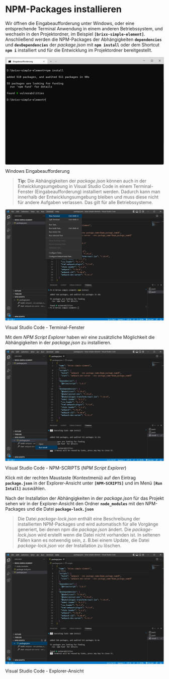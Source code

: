 # NPM-Packages installieren 
Wir öffnen die Eingabeaufforderung unter Windows, oder eine entsprechende Terminal Anwendung in einem anderen Betriebssystem, und wechseln in den Projektordner, im Beispiel **`[brixx-simple-element]`**. Anschließend werden die NPM-Packages der Abhängigkeiten **`dependencies`** und **`devDependencies`** der *package.json* mit **`npm install`** oder dem Shortcut **`npm i`** installiert und für die Entwicklung im Projektordner bereitgestellt.

<img src="./images/npm-install.webp" style="margin-bottom: -5px; width: 600px;" />

Windows Eingabeaufforderung

  > **Tip:** Die Abhängigkeiten der *package.json* können auch in der Entwicklungsumgebung in Visual Studio Code in einem  Terminal-Fenster (Eingabeaufforderung) installiert werden. Dadurch kann man innerhalb der Entwicklungsumgebung bleiben und muss diese nicht für andere Aufgaben verlassen. Das gilt für alle Betriebssysteme.

<img src="./images/vscode-npm-install-01.webp" style="margin-bottom: -5px; width: 600px;" />

Visual Studio Code - Terminal-Fenster

Mit dem *NPM Script Explorer* haben wir eine zusätzliche Möglichkeit die Abhängigkeiten in der *package.json* zu installieren.

<img src="./images/vscode-npm-install-02.webp" style="margin-bottom: -5px; width: 600px;" />

Visual Studio Code - NPM-SCRIPTS (*NPM Script Explorer*)

Klick mit der rechten Maustaste (Kontextmenü) auf den Eintrag **`package.json`** in der Explorer-Ansicht unter **`[NPM-SCRIPTS]`**  und im Menü **`[Run Intall]`** auswählen.

Nach der Installation der Abhängigkeiten in der *package.json* für das Projekt sehen wir in der Explorer-Ansicht den Ordner **`node_modules`** mit den NPM-Packages und die Datei **`package-lock.json`**

  > Die Datei *package-lock.json* enthält eine Beschreibung der installierten NPM-Packages und wird automatisch für alle Vorgänge generiert, bei denen npm die *package.json* ändert. Die *package-lock.json* wird erstellt wenn die Datei nicht vorhanden ist. In seltenen Fällen kann es notwendig sein, z. B.bei einem Update, die Datei *package-lock.json* vor der Installation zu löschen.

<img src="./images/vscode-node-modules.webp" style="margin-bottom: -5px; width: 600px;" />

Visual Studio Code - Explorer-Ansicht
